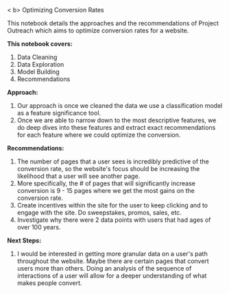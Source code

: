< b> Optimizing Conversion Rates</b> <br>

This notebook details the approaches and the recommendations of Project Outreach which aims to optimize conversion rates for a website.


<b>This notebook covers:</b>
1. Data Cleaning
2. Data Exploration
3. Model Building
4. Recommendations


<b>Approach:</b>
1. Our approach is once we cleaned the data we use a classification model as a feature significance tool.
2. Once we are able to narrow down to the most descriptive features, we do deep dives into these features and extract exact recommendations for each feature where we could optimize the conversion.

<b>Recommendations:</b>
1. The number of pages that a user sees is incredibly predictive of the conversion rate, so the website's focus should be increasing the likelihood that a user will see another page.
2. More specifically, the # of pages that will significantly increase conversion is 9 - 15 pages where we get the most gains on the conversion rate.
3. Create incentives within the site for the user to keep clicking and to engage with the site. Do sweepstakes, promos, sales, etc.
4. Investigate why there were 2 data points with users that had ages of over 100 years.

<b>Next Steps:</b>
1. I would be interested in getting more granular data on a user's path throughout the website. Maybe there are certain pages that convert users more than others. Doing an analysis of the sequence of interactions of a user will allow for a deeper understanding of what makes people convert.
